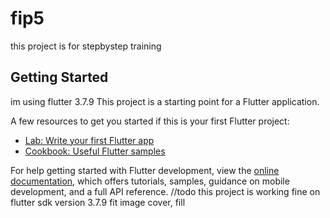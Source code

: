 # fip5

this project is for stepbystep training

## Getting Started

im using flutter 3.7.9 
This project is a starting point for a Flutter application.

A few resources to get you started if this is your first Flutter project:

- [Lab: Write your first Flutter app](https://docs.flutter.dev/get-started/codelab)
- [Cookbook: Useful Flutter samples](https://docs.flutter.dev/cookbook)

For help getting started with Flutter development, view the
[online documentation](https://docs.flutter.dev/), which offers tutorials,
samples, guidance on mobile development, and a full API reference.
 //todo 
this project is working fine on flutter sdk version 3.7.9 
    fit image cover, fill 